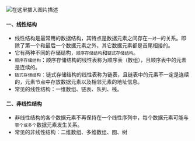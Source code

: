 ![在这里插入图片描述](https://img-blog.csdnimg.cn/20190111140330699.png?x-oss-process=image/watermark,type_ZmFuZ3poZW5naGVpdGk,shadow_10,text_aHR0cHM6Ly9ibG9nLmNzZG4ubmV0L3Zpdmlhbl93YW5qaW4=,size_16,color_FFFFFF,t_70)

#### 一、线性结构

* 线性结构是最常用的数据结构，其特点是数据元素之间存在`一对一`的关系。即除了第一个和最后一个数据元素之外，其它数据元素都是首尾相接的。
* 它有两种不同的存储结构，`顺序存储结构`和`链式存储结构`。
* `顺序存储结构`：顺序存储结构的线性表称为顺序表（数组），且顺序表中的元素是连续的。
* `链式存储结构`：链式存储结构的线性表称为链表，且链表中的元素不一定是连续的，元素节点中存放数据元素以及相邻元素的地址信息。
* 常见的线性结构：一维数组、链表、队列、栈。

#### 二、非线性结构

* 非线性结构的各个数据元素不再保持在一个线性序列中，每个数据元素可能与`零个或多个`数据元素发生关系。
* 常见的非线性结构：二维数组、多维数组、图、树